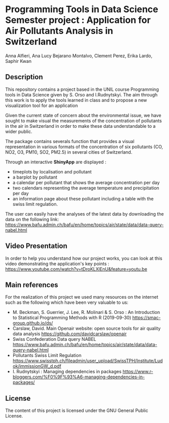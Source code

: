 # Programming Tools in Data Science Semester project : Application for Air Pollutants Analysis in Switzerland
Anna Alfieri, Ana Lucy Bejarano Montalvo, Clement Perez, Erika Lardo, Saphir Kwan

## Description

This repository contains a project based in the UNIL course Programming tools in Data Science given by S. Orso and I.Rudnytskyi. The aim through this work is to apply the tools learned in class and to propose a new visualization tool for an application

Given the current state of concern about the environmental issue, we have sought to make visual the measurements of the concentration of pollutants in the air in Switzerland in order to make these data understandable to a wider public.

The package contains severals function that provides a visual representation in various formats of the concentration of six pollutants (CO, NO2, O3, PM10, SO2, PM2.5) in several cities of Switzerland. 

Through an interactive **ShinyApp** are displayed : 
* timeplots by localisation and pollutant
* a barplot by pollutant
* a calendar per pollutant that shows the average concentration per day
* two calendars representing the average temperature and precipitation per day
* an information page about these pollutant including a table with the swiss limit regulation.
  
The user can easily have the analyses of the latest data by downloading the data on the following link: https://www.bafu.admin.ch/bafu/en/home/topics/air/state/data/data-query-nabel.html
  
## Video Presentation

In order to help you understand how our project works, you can look at this video demonstrating the application's key points : https://www.youtube.com/watch?v=tDroKLXlEnU&feature=youtu.be

## Main references

For the realization of this project we used many resources on the internet such as the following which have been very valuable to us:
- M. Beckman, S. Guerrier, J. Lee, R. Molinari & S. Orso : An Introduction to Statistical Programming Methods with R (2019-09-30) https://smac-group.github.io/ds/ 
- Carslaw, David. Main Openair website: open source tools for air quality data analysis https://github.com/davidcarslaw/openair
- Swiss Confederation Data query NABEL https://www.bafu.admin.ch/bafu/en/home/topics/air/state/data/data-query-nabel.html
- Pollutants Swiss Limit Regulation https://www.swisstph.ch/fileadmin/user_upload/SwissTPH/Institute/Ludok/immissionGW_d.pdf
- I. Rudnytskyi : Managing dependencies in packages https://www.r-bloggers.com/%F0%9F%93%A6-managing-dependencies-in-packages/ 

## License
The content of this project is licensed under the GNU General Public License.
